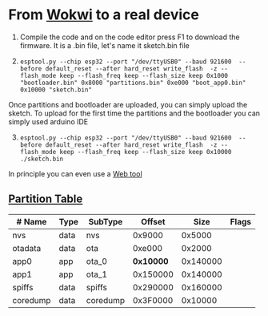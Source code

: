 # From [Wokwi](https://wokwi.com/) to a real device

1. Compile the code and on the code editor press F1 to download the firmware. It is a .bin file, let's name it sketch.bin file 
2. ```
   esptool.py --chip esp32 --port "/dev/ttyUSB0" --baud 921600  --before default_reset --after hard_reset write_flash  -z --flash_mode keep --flash_freq keep --flash_size keep 0x1000 "bootloader.bin" 0x8000 "partitions.bin" 0xe000 "boot_app0.bin" 0x10000 "sketch.bin"
   ```
Once partitions and bootloader are uploaded, you can simply upload the sketch. To upload for the first time the partitions and the bootloader you can simply used arduino IDE 

3. ```
   esptool.py --chip esp32 --port "/dev/ttyUSB0" --baud 921600  --before default_reset --after hard_reset write_flash  -z --flash_mode keep --flash_freq keep --flash_size keep 0x10000 ./sketch.bin 
   ```

In principle you can even use a [Web tool](https://learn.adafruit.com/adafruit-metro-esp32-s2/web-serial-esptool)

## [Partition Table](https://docs.espressif.com/projects/esp-idf/en/stable/esp32/api-guides/partition-tables.html)

| # Name   |    Type    |  SubType  |  Offset     |   Size    |  Flags |
|----------|------------|-----------|-------------|-----------|--------|
| nvs      |       data |  nvs      |      0x9000 |   0x5000  |        |
| otadata  |   data     |  ota      |      0xe000 |   0x2000  |        |
| app0     |      app   |   ota_0   |    **0x10000**  |  0x140000 |        |
| app1     |      app   |   ota_1   |    0x150000 | 0x140000  |        |
| spiffs   |    data    |  spiffs   |   0x290000  | 0x160000  |        |
| coredump |  data      |  coredump | 0x3F0000    | 0x10000   |        |